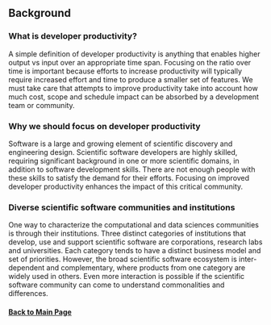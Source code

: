 ## Background

### What is developer productivity?
A simple definition of developer productivity is anything that enables higher output vs input over an appropriate time span.  Focusing on the ratio over time is important because efforts to increase productivity will typically require increased effort and time to produce a smaller set of features.  We must take care that attempts to improve productivity take into account how much cost, scope and schedule impact can be absorbed by a development team or community.

### Why we should focus on developer productivity
Software is a large and growing element of scientific discovery and engineering design.  Scientific software developers are highly skilled, requiring significant background in one or more scientific domains, in addition to software development skills.  There are not enough people with these skills to satisfy the demand for their efforts.  Focusing on improved developer productivity enhances the impact of this critical community.

### Diverse scientific software communities and institutions
One way to characterize the computational and data sciences communities is through their institutions.  Three distinct categories of institutions that develop, use and support scientific software are corporations, research labs and universities. Each category tends to have a distinct business model and set of priorities. However, the broad scientific software ecosystem is inter-dependent and complementary, where products from one category are widely used in others.  Even more interaction is possible if the scientific software community can come to understand commonalities and differences.


#### [Back to Main Page](index.md)
